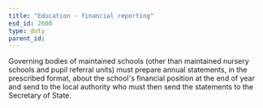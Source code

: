 ```yaml
---
title: "Education - financial reporting"
esd_id: 2600
type: duty
parent_id:  
---
```


Governing bodies of maintained schools (other than maintained nursery schools and pupil referral units) must prepare annual statements, in the prescribed format, about the school's financial position at the end of year and send to the local authority who must then send the statements to the Secretary of State.

